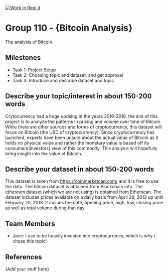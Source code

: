 [![Work in Repl.it](https://classroom.github.com/assets/work-in-replit-14baed9a392b3a25080506f3b7b6d57f295ec2978f6f33ec97e36a161684cbe9.svg)](https://classroom.github.com/online_ide?assignment_repo_id=312265&assignment_repo_type=GroupAssignmentRepo)
# Group 110 - {Bitcoin Analysis}

The analysis of Bitcoin.

## Milestones

- Task 1: Project Setup
- Task 2: Choosing topic and dataset, and get approval
- Task 3: Introduce and describe dataset and topic

## Describe your topic/interest in about 150-200 words

Crytocurrency had a huge uprising in the years 2016-2018, the aim of this project is to analyze the patterns in pricing and volume over time of Bitcoin. While there are other sources and forms of cryptocurrency, this dataset will focus on Bitcoin (the USD of cryptocurrency). Since cryptocurrency has launched, experts have been unsure about the actual value of Bitcoin as it holds no physical value and rather the monetary value is based off its consumers(investors) view of this commodity. This analysis will hopefully bring insight into the value of Bitcoin.

## Describe your dataset in about 150-200 words

This dataset is taken from https://coinmarketcap.com/ and it is free to use the data.
The bitcoin dataset is obtained from Blockchain info.
The ethereum dataset (which we are not using) is obtained from Etherscan.
The dataset includes prices available on a daily basis from April 28, 2013 up until February 20, 2018.
It inclues the date, opening price, high, low, closing price as well as total volume during that day.

## Team Members

- Jace: I use to be heavily invested into cryptocurrency, which is why i chose this topic!
 
## References

{Add your stuff here}
